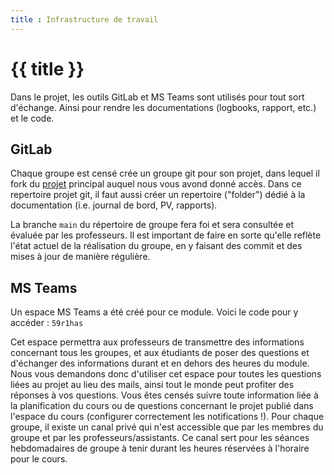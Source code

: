 ```yaml
---
title : Infrastructure de travail
---
```


# {{ title }}

Dans le projet, les outils GitLab et MS Teams sont utilisés pour tout sort d'échange. Ainsi pour rendre
les documentations (logbooks, rapport, etc.) et le code.

## GitLab
Chaque groupe est censé crée un groupe git pour son projet, dans lequel il fork du [projet](https://gitlab.forge.hefr.ch/samuel.fringeli/spoton-students-v2/) principal auquel nous vous avond donné accès. Dans ce repertoire projet git,  il faut aussi créer un repertoire ("folder") dédié à la documentation (i.e. journal de bord, PV, rapports).


La branche `main` du répertoire de groupe fera foi et sera consultée et évaluée par les professeurs. Il est
important de faire en sorte qu'elle reflète l'état actuel de la réalisation du groupe, en y faisant des commit
et des mises à jour de manière régulière.

## MS Teams

Un espace MS Teams a été créé pour ce module. Voici le code pour y accéder : `59r1has`

Cet espace permettra aux professeurs de transmettre des informations concernant tous les groupes, et
aux étudiants de poser des questions et d'échanger des informations durant et en dehors des heures du
module. Nous vous demandons donc d'utiliser cet espace pour toutes les questions liées au projet au lieu
des mails, ainsi tout le monde peut profiter des réponses à vos questions. Vous êtes censés suivre toute
information liée à la planification du cours ou de questions concernant le projet publié dans l'espace du
cours (configurer correctement les notifications !). Pour chaque groupe, il existe un canal privé qui n'est
accessible que par les membres du groupe et par les professeurs/assistants. Ce canal sert pour les séances
hebdomadaires de groupe à tenir durant les heures réservées à l'horaire pour le cours.